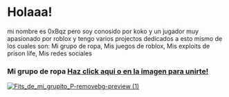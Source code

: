 # Holaaa!
mi nombre es 0xBqz pero soy conosido por koko y un jugador muy apasionado por roblox y tengo varios projectos dedicados a esto mismo de los cuales son: Mi grupo de ropa, Mis juegos de roblox, Mis exploits de prison life,  Mis redes sociales
### Mi grupo de ropa [**Haz click aqui o en la imagen para unirte!**](https://www.roblox.com/groups/16050055/0xBzq-gang)
[![Fits_de_mi_grupito_P-removebg-preview (1)](https://user-images.githubusercontent.com/97072588/235334687-70c41b7a-6a36-4149-bf13-4931cbb7ae79.png)](https://www.roblox.com/groups/16050055/0xBzq-gang)
